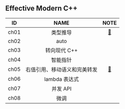 ## Effective Modern C++

|  ID  |             NAME             |          NOTE           |
| :--: | :--------------------------: | :---------------------: |
| ch01 |           类型推导           | [:bookmark:](./ch01.md) |
| ch02 |             auto             |                         |
| ch03 |         转向现代 C++         |                         |
| ch04 |           智能指针           |                         |
| ch05 | 右值引用、移动语义和完美转发 | [:bookmark:](./ch05.md) |
| ch06 |        lambda 表达式         |                         |
| ch07 |           并发 API           |                         |
| ch08 |             微调             |                         |